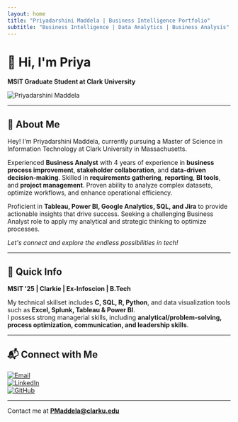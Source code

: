 ```yaml
---
layout: home
title: "Priyadarshini Maddela | Business Intelligence Portfolio"
subtitle: "Business Intelligence | Data Analytics | Business Analysis"
---
```


# 👋 Hi, I'm Priya

**MSIT Graduate Student at Clark University**

![Priyadarshini Maddela](/assets/images/your_image.jpg)

---

## 📖 About Me

Hey! I'm Priyadarshini Maddela, currently pursuing a Master of Science in Information Technology at Clark University in Massachusetts.

Experienced **Business Analyst** with 4 years of experience in **business process improvement**, **stakeholder collaboration**, and **data-driven decision-making**. Skilled in **requirements gathering**, **reporting**, **BI tools**, and **project management**. Proven ability to analyze complex datasets, optimize workflows, and enhance operational efficiency.

Proficient in **Tableau, Power BI, Google Analytics, SQL, and Jira** to provide actionable insights that drive success. Seeking a challenging Business Analyst role to apply my analytical and strategic thinking to optimize processes.

*Let's connect and explore the endless possibilities in tech!*

---

## 📌 Quick Info

**MSIT '25 | Clarkie | Ex-Infoscion | B.Tech**

My technical skillset includes **C, SQL, R, Python**, and data visualization tools such as **Excel, Splunk, Tableau & Power BI**.  
I possess strong managerial skills, including **analytical/problem-solving, process optimization, communication, and leadership skills**.

---

## 📬 Connect with Me

[![Email](https://img.shields.io/badge/Email-Contact-informational)](mailto:maddelapriyadarshini@gmail.com)  
[![LinkedIn](https://img.shields.io/badge/LinkedIn-Profile-blue)](https://www.linkedin.com/in/yourprofile)  
[![GitHub](https://img.shields.io/badge/GitHub-Portfolio-black)](https://github.com/priyadarshnimaddela)

---

Contact me at **PMaddela@clarku.edu**

